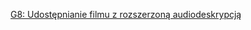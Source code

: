 [G8: Udostępnianie filmu z rozszerzoną audiodeskrypcją](https://www.w3.org/WAI/WCAG21/Techniques/general/G8)
